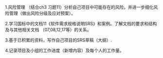1.风险管理
 （结合ch3 习题11）分析自己项目中可能存在的风险，并进一步细化风险管理（做出风险分级及应对预案）。
 
2.学习国标中的文档11《软件需求规格说明SRS》和案例。了解文档的要求和结构及与其他相关文档 （07,08,12,17等）的关系。

3.基于已积累的资料，写作自己项目的SRS草稿（大纲）.

4.记录项目及小组的工作进度（新增内容）及每个人的工作量。

